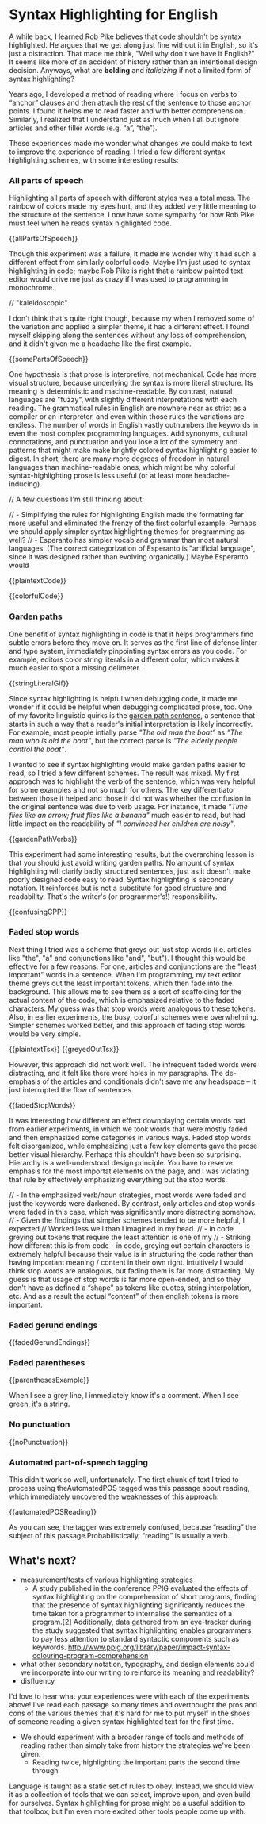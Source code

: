 # Syntax Highlighting for English #

A while back, I learned Rob Pike believes that code shouldn't be syntax highlighted. He argues that we get along just fine without it in English, so it's just a distraction. That made me think, "Well why don't we have it English?" It seems like more of an accident of history rather than an intentional design decision. Anyways, what are **bolding** and *italicizing* if not a limited form of syntax highlighting?

Years ago, I developed a method of reading where I focus on verbs to “anchor” clauses and then attach the rest of the sentence to those anchor points. I found it helps me to read faster and with better comprehension. Similarly, I realized that I understand just as much when I all but ignore articles and other filler words (e.g. “a”, “the”).

These experiences made me wonder what changes we could make to text to improve the experience of reading. I tried a few different syntax highlighting schemes, with some interesting results:

### All parts of speech ###

Highlighting all parts of speech with different styles was a total mess. The rainbow of colors made my eyes hurt, and they added very little meaning to the structure of the sentence. I now have some sympathy for how Rob Pike must feel when he reads syntax highlighted code.

{{allPartsOfSpeech}}

Though this experiment was a failure, it made me wonder why it had such a different effect from similarly colorful code. Maybe I'm just used to syntax highlighting in code; maybe Rob Pike is right that a rainbow painted text editor would drive me just as crazy if I was used to programming in monochrome.

// "kaleidoscopic"

I don't think that's quite right though, because my when I removed some of the variation and applied a simpler theme, it had a different effect. I found myself skipping along the sentences without any loss of comprehension, and it didn't given me a headache like the first example.

{{somePartsOfSpeech}}

One hypothesis is that prose is interpretive, not mechanical. Code has more visual structure, because underlying the syntax is more literal structure. Its meaning is deterministic and machine-readable. By contrast, natural languages are "fuzzy", with slightly different interpretations with each reading. The grammatical rules in English are nowhere near as strict as a compiler or an interpreter, and even within those rules the variations are endless. The number of words in English vastly outnumbers the keywords in even the most complex programming languages. Add synonyms, cultural connotations, and punctuation and you lose a lot of the symmetry and patterns that might make make brightly colored syntax highlighting easier to digest. In short, there are many more degrees of freedom in natural languages than machine-readable ones, which might be why colorful syntax-highlighting prose is less useful (or at least more headache-inducing).

// A few questions I'm still thinking about:

// - Simplifying the rules for highlighting English made the formatting far more useful and eliminated the frenzy of the first colorful example. Perhaps we should apply simpler syntax highlighting themes for programming as well?
// - Esperanto has simpler vocab and grammar than most natural languages. (The correct categorization of Esperanto is "artificial language", since it was designed rather than evolving organically.) Maybe Esperanto would

{{plaintextCode}}

{{colorfulCode}}

### Garden paths ###

One benefit of syntax highlighting in code is that it helps programmers find subtle errors before they move on. It serves as the first line of defense linter and type system, immediately pinpointing syntax errors as you code. For example, editors color string literals in a different color, which makes it much easier to spot a missing delimeter.

{{stringLiteralGif}}

Since syntax highlighting is helpful when debugging code, it made me wonder if it could be helpful when debugging complicated prose, too. One of my favorite linguistic quirks is the [garden path sentence](https://en.wikipedia.org/wiki/Garden_path_sentence), a sentence that starts in such a way that a reader's initial interpretation is likely incorrectly. For example, most people intially parse *"The old man the boat"* as *"The man who is old the boat"*, but the correct parse is *"The elderly people control the boat"*.

I wanted to see if syntax highlighting would make garden paths easier to read, so I tried a few different schemes. The result was mixed. My first approach was to highlight the verb of the sentence, which was very helpful for some examples and not so much for others. The key differentiator between those it helped and those it did not was whether the confusion in the original sentence was due to verb usage. For instance, it made *"Time flies like an arrow; fruit flies like a banana"* much easier to read, but had little impact on the readability of *"I convinced her children are noisy"*.

{{gardenPathVerbs}}

This experiment had some interesting results, but the overarching lesson is that you should just avoid writing garden paths. No amount of syntax highlighting will clarify badly structured sentences, just as it doesn't make poorly designed code easy to read. Syntax highlighting is secondary notation. It reinforces but is not a substitute for good structure and readability. That's the writer's (or programmer's!) responsibility.

{{confusingCPP}}

### Faded stop words ###

Next thing I tried was a scheme that greys out just stop words (i.e. articles like "the", "a" and conjunctions like "and", "but"). I thought this would be effective for a few reasons. For one, articles and conjunctions are the "least important" words in a sentence. When I'm programming, my text editor theme greys out the least important tokens, which then fade into the background. This allows me to see them as a sort of scaffolding for the actual content of the code, which is emphasized relative to the faded characters. My guess was that stop words were analogous to these tokens. Also, in earlier experiments, the busy, colorful schemes were overwhelming. Simpler schemes worked better, and this approach of fading stop words would be very simple.

{{plaintextTsx}}
{{greyedOutTsx}}

However, this approach did not work well. The infrequent faded words were distracting, and it felt like there were holes in my paragraphs. The de-emphasis of the articles and conditionals didn't save me any headspace – it just interrupted the flow of sentences.

{{fadedStopWords}}

It was interesting how different an effect downplaying certain words had from earlier experiments, in which we took words that were mostly faded and then emphasized some categories in various ways. Faded stop words felt disorganized, while emphasizing just a few key elements gave the prose better visual hierarchy. Perhaps this shouldn't have been so surprising. Hierarchy is a well-understood design principle. You have to reserve emphasis for the most importat elements on the page, and I was violating that rule by effectively emphasizing everything but the stop words.

// - In the emphasized verb/noun strategies, most words were faded and just the keywords were darkened. By contrast, only articles and stop words were faded in this case, which was significantly more distracting somehow.
// - Given the findings that simpler schemes tended to be more helpful, I expected
// Worked less well than I imagined in my head.
// - in code greying out tokens that require the least attention is one of my
// - Striking how different this is from code – in code, greying out certain characters is extremely helpful because their value is in structuring the code rather than having important meaning / content in their own right. Intuitively I would think stop words are analogous, but fading them is far more distracting. My guess is that usage of stop words is far more open-ended, and so they don't have as defined a “shape” as tokens like quotes, string interpolation, etc. And as a result the actual “content” of then english tokens is more important.

### Faded gerund endings ###

{{fadedGerundEndings}}

### Faded parentheses ###

{{parenthesesExample}}

When I see a grey line, I immediately know it's a comment. When I see green, it's a string.

### No punctuation ###

{{noPunctuation}}

### Automated part-of-speech tagging ###

This didn't work so well, unfortunately. The first chunk of text I tried to process using theAutomatedPOS tagged was this passage about reading, which immediately uncovered the weaknesses of this approach:

{{automatedPOSReading}}

As you can see, the tagger was extremely confused, because “reading” the subject of this passage.Probabilistically, “reading” is usually a verb.

## What's next? ##

* measurement/tests of various highlighting strategies
    - A study published in the conference PPIG evaluated the effects of syntax highlighting on the comprehension of short programs, finding that the presence of syntax highlighting significantly reduces the time taken for a programmer to internalise the semantics of a program.[2] Additionally, data gathered from an eye-tracker during the study suggested that syntax highlighting enables programmers to pay less attention to standard syntactic components such as keywords. http://www.ppig.org/library/paper/impact-syntax-colouring-program-comprehension
* what other secondary notation, typography, and design elements could we incorporate into our writing to reinforce its meaning and readability?
* disfluency

I'd love to hear what your experiences were with each of the experiments above! I've read each passage so many times and overthought the pros and cons of the various themes that it's hard for me to put myself in the shoes of someone reading a given syntax-highlighted text for the first time.

* We should experiment with a broader range of tools and methods of reading rather than simply take from history the strategies we've been given.
    * Reading twice, highlighting the important parts the second time through

Language is taught as a static set of rules to obey. Instead, we should view it as a collection of tools that we can select, improve upon, and even build for ourselves. Syntax highlighting for prose might be a useful addition to that toolbox, but I'm even more excited other tools people come up with.
